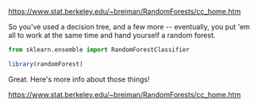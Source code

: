 

https://www.stat.berkeley.edu/~breiman/RandomForests/cc_home.htm


So you've used a decision tree, and a few more -- eventually, you put 'em all
to work at the same time and hand yourself a random forest.

```python
from sklearn.ensemble import RandomForestClassifier
```

```r
library(randomForest)
```

Great.  Here's more info about those things!

https://www.stat.berkeley.edu/~breiman/RandomForests/cc_home.htm

